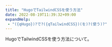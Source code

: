 ```yaml
---
title: "HugoでTailwindCSSを使う方法"
date: 2022-08-19T11:39:32+09:00
expandHelp:
 - "({qHugo})?で?({qTailwindCSS})(を)?(使う)?"
---
```


HugoでTailwindCSSを使う方法について。
